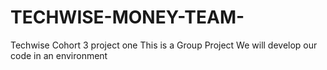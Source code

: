 # TECHWISE-MONEY-TEAM-
Techwise Cohort 3 project one
This is a Group Project
We will develop our code in an environment
